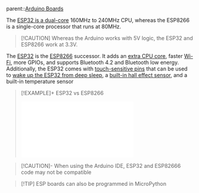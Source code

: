 parent::[Arduino Boards](Arduino%20Boards.md)

The [ESP32 is a dual-core](https://randomnerdtutorials.com/esp32-dual-core-arduino-ide/) 160MHz to 240MHz CPU, whereas the ESP8266 is a single-core processor that runs at 80MHz.

> [!CAUTION] Whereas the Arduino works with 5V logic, the ESP32 and ESP8266 work at 3.3V.

The [ESP32](https://makeradvisor.com/esp32-development-boards-review-comparison/) is the [ESP8266](https://makeradvisor.com/best-esp8266-wi-fi-development-board/) successor. It adds an [extra CPU core](https://randomnerdtutorials.com/esp32-dual-core-arduino-ide/), faster [Wi-Fi](https://randomnerdtutorials.com/esp32-useful-wi-fi-functions-arduino/), more GPIOs, and supports Bluetooth 4.2 and Bluetooth low energy. Additionally, the ESP32 comes with [touch-sensitive pins](https://randomnerdtutorials.com/esp32-touch-pins-arduino-ide/) that can be used to [wake up the ESP32 from deep sleep](https://randomnerdtutorials.com/esp32-touch-wake-up-deep-sleep/), a [built-in hall effect sensor](https://randomnerdtutorials.com/esp32-hall-effect-sensor/), and a built-in temperature sensor

> [!EXAMPLE]+ ESP32 vs ESP8266
> 
> ![Table ESP32 vs ESP8266](Table%20ESP32%20vs%20ESP8266.md)

> [!CAUTION]- When using the Arduino IDE, ESP32 and ESP82666 code may not be compatible

> [!TIP] ESP boards can also be programmed in MicroPython